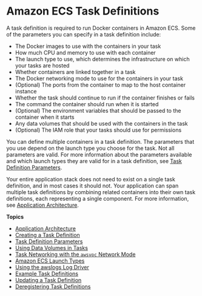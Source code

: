 # Amazon ECS Task Definitions<a name="task_definitions"></a>

A task definition is required to run Docker containers in Amazon ECS\. Some of the parameters you can specify in a task definition include:
+ The Docker images to use with the containers in your task
+ How much CPU and memory to use with each container
+ The launch type to use, which determines the infrastructure on which your tasks are hosted
+ Whether containers are linked together in a task
+ The Docker networking mode to use for the containers in your task
+ \(Optional\) The ports from the container to map to the host container instance
+ Whether the task should continue to run if the container finishes or fails
+ The command the container should run when it is started
+ \(Optional\) The environment variables that should be passed to the container when it starts
+ Any data volumes that should be used with the containers in the task
+ \(Optional\) The IAM role that your tasks should use for permissions

You can define multiple containers in a task definition\. The parameters that you use depend on the launch type you choose for the task\. Not all parameters are valid\. For more information about the parameters available and which launch types they are valid for in a task definition, see [Task Definition Parameters](task_definition_parameters.md)\.

Your entire application stack does not need to exist on a single task definition, and in most cases it should not\. Your application can span multiple task definitions by combining related containers into their own task definitions, each representing a single component\. For more information, see [Application Architecture](application_architecture.md)\.

**Topics**
+ [Application Architecture](application_architecture.md)
+ [Creating a Task Definition](create-task-definition.md)
+ [Task Definition Parameters](task_definition_parameters.md)
+ [Using Data Volumes in Tasks](using_data_volumes.md)
+ [Task Networking with the `awsvpc` Network Mode](task-networking.md)
+ [Amazon ECS Launch Types](launch_types.md)
+ [Using the awslogs Log Driver](using_awslogs.md)
+ [Example Task Definitions](example_task_definitions.md)
+ [Updating a Task Definition](update-task-definition.md)
+ [Deregistering Task Definitions](deregister-task-definition.md)